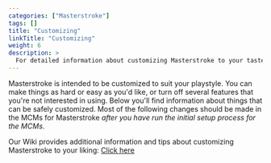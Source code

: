 ```yaml
---
categories: ["Masterstroke"]
tags: [] 
title: "Customizing"
linkTitle: "Customizing"
weight: 6
description: >
  For detailed information about customizing Masterstroke to your tastes.
---
```


Masterstroke is intended to be customized to suit your playstyle. You can make things as hard or easy as you'd like, or turn off several features that you're not interested in using. Below you'll find information about things that can be safely customized. Most of the following changes should be made in the MCMs for Masterstroke *after you have run the initial setup process for the MCMs*.

Our Wiki provides additional information and tips about customizing Masterstroke to your liking: [Click here](https://wiki.fgsmodlists.com/en/masterstroke)

